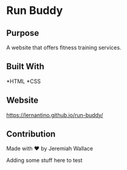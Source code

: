 # Run Buddy
## Purpose
A website that offers fitness training services.

## Built With
*HTML
*CSS

## Website
https://lernantino.github.io/run-buddy/

## Contribution
Made with ❤️ by Jeremiah Wallace

<!--- Not sure what this isn't working yet.... -->


Adding some stuff here to test